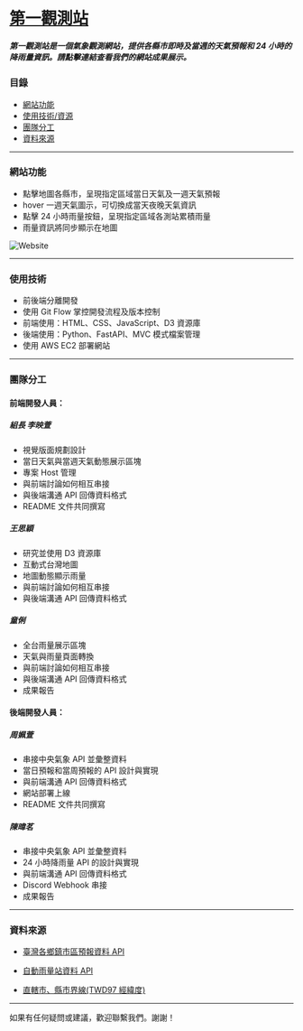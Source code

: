 # [第一觀測站](http://52.9.113.1:8001/)

##### 第一觀測站是一個氣象觀測網站，提供各縣市即時及當週的天氣預報和 24 小時的降雨量資訊。請點擊連結查看我們的網站成果展示。

### 目錄

- [網站功能](#網站功能)
- [使用技術/資源](#使用技術)
- [團隊分工](#團隊分工)
- [資料來源](#資料來源)

---

### 網站功能

- 點擊地圖各縣市，呈現指定區域當日天氣及一週天氣預報
- hover 一週天氣圖示，可切換成當天夜晚天氣資訊
- 點擊 24 小時雨量按鈕，呈現指定區域各測站累積雨量
- 雨量資訊將同步顯示在地圖

![Website](./static/asset/ee6a796a-70ec-4a3b-a756-631cf8673d2a.gif "網站功能展示")

---

### 使用技術

- 前後端分離開發
- 使用 Git Flow 掌控開發流程及版本控制
- 前端使用：HTML、CSS、JavaScript、D3 資源庫
- 後端使用：Python、FastAPI、MVC 模式檔案管理
- 使用 AWS EC2 部署網站

---

### 團隊分工

#### 前端開發人員：

##### 組長 李映萱

- 視覺版面規劃設計
- 當日天氣與當週天氣動態展示區塊
- 專案 Host 管理
- 與前端討論如何相互串接
- 與後端溝通 API 回傳資料格式
- README 文件共同撰寫

##### 王思穎

- 研究並使用 D3 資源庫
- 互動式台灣地圖
- 地圖動態顯示雨量
- 與前端討論如何相互串接
- 與後端溝通 API 回傳資料格式

##### 童俐

- 全台雨量展示區塊
- 天氣與雨量頁面轉換
- 與前端討論如何相互串接
- 與後端溝通 API 回傳資料格式
- 成果報告

#### 後端開發人員：

##### 周姵萱

- 串接中央氣象 API 並彙整資料
- 當日預報和當周預報的 API 設計與實現
- 與前端溝通 API 回傳資料格式
- 網站部署上線
- README 文件共同撰寫

##### 陳暐茗

- 串接中央氣象 API 並彙整資料
- 24 小時降雨量 API 的設計與實現
- 與前端溝通 API 回傳資料格式
- Discord Webhook 串接
- 成果報告

---

### 資料來源

- [臺灣各鄉鎮市區預報資料 API](https://opendata.cwa.gov.tw/dist/opendata-swagger.html#/%E9%A0%90%E5%A0%B1/get_v1_rest_datastore_F_D0047_091)

- [自動雨量站資料 API](https://opendata.cwa.gov.tw/dist/opendata-swagger.html#/%E8%A7%80%E6%B8%AC/get_v1_rest_datastore_O_A0002_001)

- [直轄市、縣市界線(TWD97 經緯度)](https://data.gov.tw/dataset/7442)

---

如果有任何疑問或建議，歡迎聯繫我們。謝謝！
